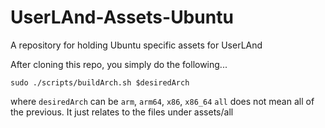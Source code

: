 # UserLAnd-Assets-Ubuntu
A repository for holding Ubuntu specific assets for UserLAnd

After cloning this repo, you simply do the following...

`sudo ./scripts/buildArch.sh $desiredArch` 

where `desiredArch` can be `arm`, `arm64`, `x86`, `x86_64`
`all` does not mean all of the previous.  It just relates to the files under assets/all
